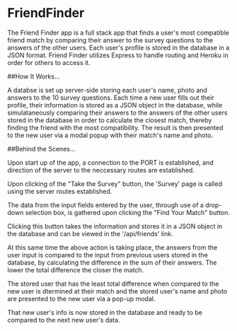 # FriendFinder

The Friend Finder app is a full stack app that finds a user's most compatible friend match by comparing their answer to the survey questions to the answers of the other users. Each user's profile is stored in the database in a JSON format. Friend Finder utilizes Express to handle routing and Heroku in order for others to access it. 

##How It Works...

A databse is set up server-side storing each user's name, photo and answers to the 10 survey questions. Each time a new user fills out their profile, their information is stored as a JSON object in the database, while simulataneously comparing their answers to the answers of the other users stored in the database in order to calculate the closest match, thereby finding the friend with the most compatibility. The result is then presented to the new user via a modal popup with their match's name and photo. 

##Behind the Scenes...

Upon start up of the app, a connection to the PORT is established, and direction of the server to the neccessary routes are established.

Upon clicking of the "Take the Survey" button, the 'Survey' page is called using the server routes established. 

The data from the input fields entered by the user, through use of a drop-down selection box,  is gathered upon clicking the "Find Your Match" button. 

Clicking this button takes the information and stores it in a JSON object in the database and can be viewed in the '/api/friends' link. 

At this same time the above action is taking place, the answers from the user input is compared to the input from previous users stored in the database, by calculating the difference in the sum of their answers. The lower the total difference the closer the match.

The stored user that has the least total difference when compared to the new user is dtermined at their match and the stored user's name and photo are presented to the new user via a pop-up modal. 

That new user's info is now stored in the database and ready to be compared to the next new user's data.

